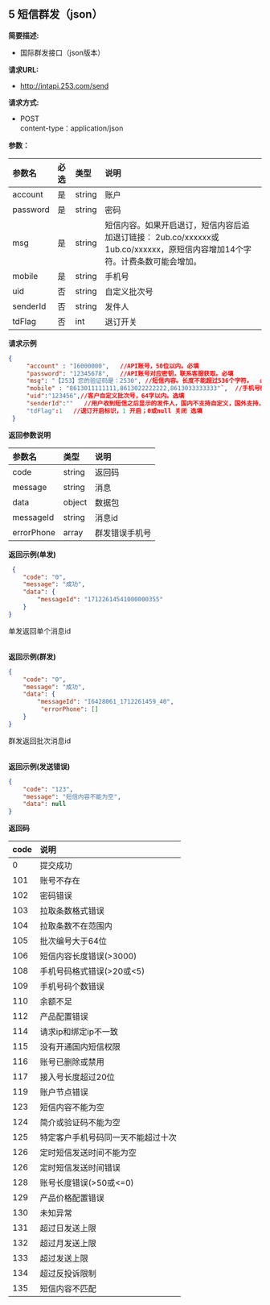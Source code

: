 ## 5 短信群发（json）

**简要描述:**
* 国际群发接口（json版本）

**请求URL:**
* http://intapi.253.com/send

**请求方式:**
* POST<br/>
content-type：application/json

**参数：**

|参数名|必选|类型|说明|
|:---|:---|:---|:---|
|account|是|string|账户|
|password|是|string|密码|
|msg|是|string|短信内容。如果开启退订，短信内容后追加退订链接： 2ub.co/xxxxxx或1ub.co/xxxxxx，原短信内容增加14个字符。计费条数可能会增加。|
|mobile|是|string|手机号|
|uid|否|string|自定义批次号|
|senderId|否|string|发件人|
|tdFlag|否|int|退订开关|
**请求示例**
```json
{
     "account" : "I6000000",   //API账号，50位以内。必填
     "password": "12345678",   //API账号对应密钥，联系客服获取。必填
     "msg": "【253】您的验证码是：2530", //短信内容。长度不能超过536个字符。  必填
     "mobile" : "8613011111111,8613022222222,8613033333333"`,  //手机号码，格式(区号+手机号码)，例如：8615800000000，其中86为中国的区号，区号前不使用00开头,15800000000为接收短信的真实手机号码。5-20位。必填
     "uid":"123456",//客户自定义批次号，64字以内。选填
     "senderId":""   //用户收到短信之后显示的发件人，国内不支持自定义，国外支持，但是需要提前和运营商沟通注册，具体请与TIG对接人员确定。选填
     "tdFlag":1   //退订开启标识，1 开启；0或null 关闭 选填
 }
 ```

**返回参数说明**

|参数名|类型|说明|
|:---|:---|:---|
|code|string|返回码|
|message|string|消息|
|data|object|数据包|
|messageId|string|消息id|
|errorPhone|array|群发错误手机号|

**返回示例(单发)**<br/>
```json
 {
    "code": "0",
    "message": "成功",
    "data": {
        "messageId": "17122614541000000355"
    }
}
```
单发返回单个消息id
<br/>
<br/>

**返回示例(群发)**<br/>
```json
{
    "code": "0",
    "message": "成功",
    "data": {
        "messageId": "I6428061_1712261459_40",
         "errorPhone": []
    }
}
```
群发返回批次消息id
<br/>
<br/>

**返回示例(发送错误)**
```json
{
    "code": "123",
    "message": "短信内容不能为空",
    "data": null
}
```
**返回码**

|code|说明|
|:---|:---|
|0|提交成功|
|101|账号不存在|
|102|密码错误|
|103|拉取条数格式错误|
|104|拉取条数不在范围内|
|105|批次编号大于64位|
|106|短信内容长度错误(>3000)|
|108|手机号码格式错误(>20或<5)|
|109|手机号码个数错误|
|110|余额不足|
|112|产品配置错误|
|114|请求ip和绑定ip不一致|
|115|没有开通国内短信权限|
|116|账号已删除或禁用|
|117|接入号长度超过20位|
|119|账户节点错误|
|123|短信内容不能为空|
|124|简介或验证码不能为空|
|125|特定客户手机号码同一天不能超过十次|
|126|定时短信发送时间不能为空|
|126|定时短信发送时间错误|
|128|账号长度错误(>50或<=0)|
|129|产品价格配置错误|
|130|未知异常|
|131|超过日发送上限|
|132|超过月发送上限|
|133|超过发送上限|
|134|超过反投诉限制|
|135|短信内容不匹配|




